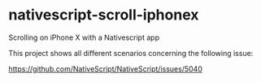 # nativescript-scroll-iphonex
Scrolling on iPhone X with a Nativescript app

This project shows all different scenarios concerning the following issue:

https://github.com/NativeScript/NativeScript/issues/5040
